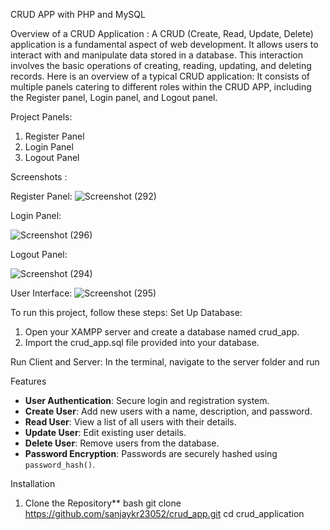 CRUD APP with  PHP and MySQL

 Overview of a CRUD Application :
A CRUD (Create, Read, Update, Delete) application is a fundamental aspect of web development. It allows users to interact with and manipulate data stored in a database. This interaction involves the basic operations of creating, reading, updating, and deleting records. Here is an overview of a typical CRUD application: It consists of multiple panels catering to different roles within the CRUD APP, including the Register panel, Login panel,  and Logout panel.

Project Panels:
1. Register Panel
2. Login Panel
3. Logout Panel

 Screenshots :

 Register Panel:
![Screenshot (292)](https://github.com/sanjaykr23052/CRUD-APP/assets/102296455/04b4e416-789a-46a1-9b4f-e007a3c00ff3)

 Login Panel:

![Screenshot (296)](https://github.com/sanjaykr23052/crud_app/assets/102296455/f3f56481-f779-41a0-a62f-602ff2cd3304)

 Logout Panel:

![Screenshot (294)](https://github.com/sanjaykr23052/CRUD-APP/assets/102296455/93c66a55-2866-434e-a727-7a7da23bcf69)

User Interface:
![Screenshot (295)](https://github.com/sanjaykr23052/CRUD-APP/assets/102296455/e544b914-48f2-417d-aedf-160859c26395)


 To run this project, follow these steps:
Set Up Database:

1. Open your XAMPP server and create a database named  crud_app.
2. Import the crud_app.sql file provided into your database.

 Run Client and Server:
In the terminal, navigate to the server folder and run

 Features
- **User Authentication**: Secure login and registration system.
- **Create User**: Add new users with a name, description, and password.
- **Read User**: View a list of all users with their details.
- **Update User**: Edit existing user details.
- **Delete User**: Remove users from the database.
- **Password Encryption**: Passwords are securely hashed using `password_hash()`.

 Installation

1. Clone the Repository**
   bash
   git clone https://github.com/sanjaykr23052/crud_app.git
   cd crud_application


